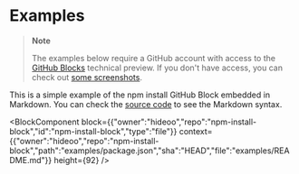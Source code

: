 # Examples

> **Note**
>
> The examples below require a GitHub account with access to the [GitHub Blocks](https://blocks.githubnext.com/) technical preview. If you don't have access, you can check out [some screenshots](/README.md#example).

This is a simple example of the npm install GitHub Block embedded in Markdown. You can check the [source code](https://raw.githubusercontent.com/HiDeoo/npm-install-block/main/examples/README.md) to see the Markdown syntax.

<BlockComponent
block={{"owner":"hideoo","repo":"npm-install-block","id":"npm-install-block","type":"file"}}
context={{"owner":"hideoo","repo":"npm-install-block","path":"examples/package.json","sha":"HEAD","file":"examples/README.md"}}
height={92}
/>
